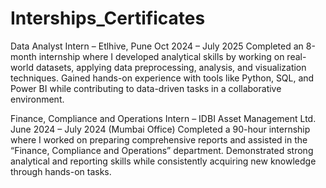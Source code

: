 # Interships_Certificates
Data Analyst Intern – Etlhive, Pune
Oct 2024 – July 2025
Completed an 8-month internship where I developed analytical skills by working on real-world datasets, applying data preprocessing, analysis, and visualization techniques. Gained hands-on experience with tools like Python, SQL, and Power BI while contributing to data-driven tasks in a collaborative environment.

Finance, Compliance and Operations Intern – IDBI Asset Management Ltd.
June 2024 – July 2024 (Mumbai Office)
Completed a 90-hour internship where I worked on preparing comprehensive reports and assisted in the “Finance, Compliance and Operations” department. Demonstrated strong analytical and reporting skills while consistently acquiring new knowledge through hands-on tasks.
